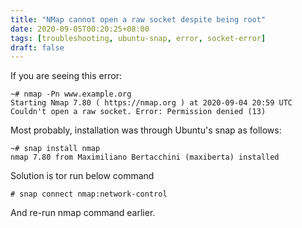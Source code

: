 ```yaml
---
title: "NMap cannot open a raw socket despite being root"
date: 2020-09-05T00:20:25+08:00
tags: [troubleshooting, ubuntu-snap, error, socket-error]
draft: false
---
```


If you are seeing this error:

```
~# nmap -Pn www.example.org 
Starting Nmap 7.80 ( https://nmap.org ) at 2020-09-04 20:59 UTC
Couldn't open a raw socket. Error: Permission denied (13)
```

Most probably, installation was through Ubuntu's snap as follows:

```
~# snap install nmap
nmap 7.80 from Maximiliano Bertacchini (maxiberta) installed
```

Solution is tor run below command
```
# snap connect nmap:network-control
```

And re-run nmap command earlier.
